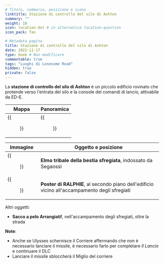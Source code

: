 ```yaml
---
# Titolo, sommario, posizione e icona
linktitle: Stazione di controllo del silo di Ashton
summary: ""
weight: 10
icon: location-dot # in alternativa location-question
icon_pack: fas

# Metadata pagina
title: Stazione di controllo del silo di Ashton
date: 2022-11-17
type: book # Non modificare
commentable: true
tags: "Luoghi di Lonesome Road"
hidden: true
private: false
---
```



<div class="fnv">

La **stazione di controllo del silo di Ashton** è un piccolo edificio rovinato che protende verso l'entrata del silo e la console dei comandi di lancio, attivabile da ED-E.

| Mappa | Panoramica |
| ----- | ---------- |
| {{<figure src="fnv/ASCS_loc.webp">}}      | {{<figure src="fnv/Ashton_Silo_Control_Station.webp">}}           | 

| Immagine          | Oggetto e posizione                                            |
| ----------------- | -------------------------------------------------------------- |
| {{<figure src="fnv/Bonesaw.webp">}} | **Elmo tribale della bestia sfregiata**, indossato da Segaossi |
|  {{<figure src="fnv/Ralphie_poster_Bonesaw.webp">}}                 | **Poster di RALPHIE**, al secondo piano dell'edificio vicino all'accampamento degli sfregiati                                                               |

Altri oggetti:
- **Sacco a pelo Arrangiati!**, nell'accampamento degli sfregiati, oltre la strada

**Note**:
- Anche se Ulysses schernisce il Corriere affermando che non è necessario lanciare il missile, è necessario farlo per completare _Il Lancio_ e continuare il DLC
- Lanciare il missile sbloccherà il Miglio del corriere

</div>
